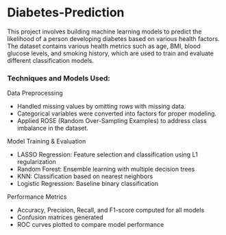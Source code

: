 # Diabetes-Prediction

This project involves building machine learning models to predict the likelihood of a person developing diabetes based on various health factors. The dataset contains various health metrics such as age, BMI, blood glucose levels, and smoking history, which are used to train and evaluate different classification models.

### Techniques and Models Used:

Data Preprocessing

 * Handled missing values by omitting rows with missing data.
 * Categorical variables were converted into factors for proper modeling.
 * Applied ROSE (Random Over-Sampling Examples) to address class imbalance in the dataset.

Model Training & Evaluation

 * LASSO Regression: Feature selection and classification using L1 regularization
 * Random Forest: Ensemble learning with multiple decision trees
 * KNN: Classification based on nearest neighbors
 * Logistic Regression: Baseline binary classification

Performance Metrics
 * Accuracy, Precision, Recall, and F1-score computed for all models
 * Confusion matrices generated
 * ROC curves plotted to compare model performance
